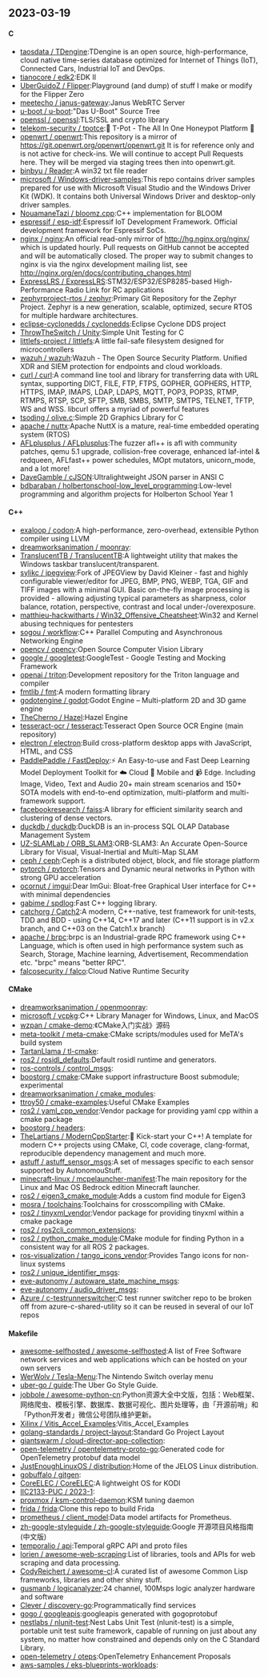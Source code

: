 ## 2023-03-19

#### C
* [taosdata / TDengine](https://github.com/taosdata/TDengine):TDengine is an open source, high-performance, cloud native time-series database optimized for Internet of Things (IoT), Connected Cars, Industrial IoT and DevOps.
* [tianocore / edk2](https://github.com/tianocore/edk2):EDK II
* [UberGuidoZ / Flipper](https://github.com/UberGuidoZ/Flipper):Playground (and dump) of stuff I make or modify for the Flipper Zero
* [meetecho / janus-gateway](https://github.com/meetecho/janus-gateway):Janus WebRTC Server
* [u-boot / u-boot](https://github.com/u-boot/u-boot):"Das U-Boot" Source Tree
* [openssl / openssl](https://github.com/openssl/openssl):TLS/SSL and crypto library
* [telekom-security / tpotce](https://github.com/telekom-security/tpotce):🍯
T-Pot - The All In One Honeypot Platform
🐝
* [openwrt / openwrt](https://github.com/openwrt/openwrt):This repository is a mirror of https://git.openwrt.org/openwrt/openwrt.git It is for reference only and is not active for check-ins. We will continue to accept Pull Requests here. They will be merged via staging trees then into openwrt.git.
* [binbyu / Reader](https://github.com/binbyu/Reader):A win32 txt file reader
* [microsoft / Windows-driver-samples](https://github.com/microsoft/Windows-driver-samples):This repo contains driver samples prepared for use with Microsoft Visual Studio and the Windows Driver Kit (WDK). It contains both Universal Windows Driver and desktop-only driver samples.
* [NouamaneTazi / bloomz.cpp](https://github.com/NouamaneTazi/bloomz.cpp):C++ implementation for BLOOM
* [espressif / esp-idf](https://github.com/espressif/esp-idf):Espressif IoT Development Framework. Official development framework for Espressif SoCs.
* [nginx / nginx](https://github.com/nginx/nginx):An official read-only mirror of http://hg.nginx.org/nginx/ which is updated hourly. Pull requests on GitHub cannot be accepted and will be automatically closed. The proper way to submit changes to nginx is via the nginx development mailing list, see http://nginx.org/en/docs/contributing_changes.html
* [ExpressLRS / ExpressLRS](https://github.com/ExpressLRS/ExpressLRS):STM32/ESP32/ESP8285-based High-Performance Radio Link for RC applications
* [zephyrproject-rtos / zephyr](https://github.com/zephyrproject-rtos/zephyr):Primary Git Repository for the Zephyr Project. Zephyr is a new generation, scalable, optimized, secure RTOS for multiple hardware architectures.
* [eclipse-cyclonedds / cyclonedds](https://github.com/eclipse-cyclonedds/cyclonedds):Eclipse Cyclone DDS project
* [ThrowTheSwitch / Unity](https://github.com/ThrowTheSwitch/Unity):Simple Unit Testing for C
* [littlefs-project / littlefs](https://github.com/littlefs-project/littlefs):A little fail-safe filesystem designed for microcontrollers
* [wazuh / wazuh](https://github.com/wazuh/wazuh):Wazuh - The Open Source Security Platform. Unified XDR and SIEM protection for endpoints and cloud workloads.
* [curl / curl](https://github.com/curl/curl):A command line tool and library for transferring data with URL syntax, supporting DICT, FILE, FTP, FTPS, GOPHER, GOPHERS, HTTP, HTTPS, IMAP, IMAPS, LDAP, LDAPS, MQTT, POP3, POP3S, RTMP, RTMPS, RTSP, SCP, SFTP, SMB, SMBS, SMTP, SMTPS, TELNET, TFTP, WS and WSS. libcurl offers a myriad of powerful features
* [tsoding / olive.c](https://github.com/tsoding/olive.c):Simple 2D Graphics Library for C
* [apache / nuttx](https://github.com/apache/nuttx):Apache NuttX is a mature, real-time embedded operating system (RTOS)
* [AFLplusplus / AFLplusplus](https://github.com/AFLplusplus/AFLplusplus):The fuzzer afl++ is afl with community patches, qemu 5.1 upgrade, collision-free coverage, enhanced laf-intel & redqueen, AFLfast++ power schedules, MOpt mutators, unicorn_mode, and a lot more!
* [DaveGamble / cJSON](https://github.com/DaveGamble/cJSON):Ultralightweight JSON parser in ANSI C
* [bdbaraban / holbertonschool-low_level_programming](https://github.com/bdbaraban/holbertonschool-low_level_programming):Low-level programming and algorithm projects for Holberton School Year 1

#### C++
* [exaloop / codon](https://github.com/exaloop/codon):A high-performance, zero-overhead, extensible Python compiler using LLVM
* [dreamworksanimation / moonray](https://github.com/dreamworksanimation/moonray):
* [TranslucentTB / TranslucentTB](https://github.com/TranslucentTB/TranslucentTB):A lightweight utility that makes the Windows taskbar translucent/transparent.
* [sylikc / jpegview](https://github.com/sylikc/jpegview):Fork of JPEGView by David Kleiner - fast and highly configurable viewer/editor for JPEG, BMP, PNG, WEBP, TGA, GIF and TIFF images with a minimal GUI. Basic on-the-fly image processing is provided - allowing adjusting typical parameters as sharpness, color balance, rotation, perspective, contrast and local under-/overexposure.
* [matthieu-hackwitharts / Win32_Offensive_Cheatsheet](https://github.com/matthieu-hackwitharts/Win32_Offensive_Cheatsheet):Win32 and Kernel abusing techniques for pentesters
* [sogou / workflow](https://github.com/sogou/workflow):C++ Parallel Computing and Asynchronous Networking Engine
* [opencv / opencv](https://github.com/opencv/opencv):Open Source Computer Vision Library
* [google / googletest](https://github.com/google/googletest):GoogleTest - Google Testing and Mocking Framework
* [openai / triton](https://github.com/openai/triton):Development repository for the Triton language and compiler
* [fmtlib / fmt](https://github.com/fmtlib/fmt):A modern formatting library
* [godotengine / godot](https://github.com/godotengine/godot):Godot Engine – Multi-platform 2D and 3D game engine
* [TheCherno / Hazel](https://github.com/TheCherno/Hazel):Hazel Engine
* [tesseract-ocr / tesseract](https://github.com/tesseract-ocr/tesseract):Tesseract Open Source OCR Engine (main repository)
* [electron / electron](https://github.com/electron/electron):Build cross-platform desktop apps with JavaScript, HTML, and CSS
* [PaddlePaddle / FastDeploy](https://github.com/PaddlePaddle/FastDeploy):⚡️
An Easy-to-use and Fast Deep Learning Model Deployment Toolkit for
☁️
Cloud
📱
Mobile and
📹
Edge. Including Image, Video, Text and Audio 20+ main stream scenarios and 150+ SOTA models with end-to-end optimization, multi-platform and multi-framework support.
* [facebookresearch / faiss](https://github.com/facebookresearch/faiss):A library for efficient similarity search and clustering of dense vectors.
* [duckdb / duckdb](https://github.com/duckdb/duckdb):DuckDB is an in-process SQL OLAP Database Management System
* [UZ-SLAMLab / ORB_SLAM3](https://github.com/UZ-SLAMLab/ORB_SLAM3):ORB-SLAM3: An Accurate Open-Source Library for Visual, Visual-Inertial and Multi-Map SLAM
* [ceph / ceph](https://github.com/ceph/ceph):Ceph is a distributed object, block, and file storage platform
* [pytorch / pytorch](https://github.com/pytorch/pytorch):Tensors and Dynamic neural networks in Python with strong GPU acceleration
* [ocornut / imgui](https://github.com/ocornut/imgui):Dear ImGui: Bloat-free Graphical User interface for C++ with minimal dependencies
* [gabime / spdlog](https://github.com/gabime/spdlog):Fast C++ logging library.
* [catchorg / Catch2](https://github.com/catchorg/Catch2):A modern, C++-native, test framework for unit-tests, TDD and BDD - using C++14, C++17 and later (C++11 support is in v2.x branch, and C++03 on the Catch1.x branch)
* [apache / brpc](https://github.com/apache/brpc):brpc is an Industrial-grade RPC framework using C++ Language, which is often used in high performance system such as Search, Storage, Machine learning, Advertisement, Recommendation etc. "brpc" means "better RPC".
* [falcosecurity / falco](https://github.com/falcosecurity/falco):Cloud Native Runtime Security

#### CMake
* [dreamworksanimation / openmoonray](https://github.com/dreamworksanimation/openmoonray):
* [microsoft / vcpkg](https://github.com/microsoft/vcpkg):C++ Library Manager for Windows, Linux, and MacOS
* [wzpan / cmake-demo](https://github.com/wzpan/cmake-demo):《CMake入门实战》源码
* [meta-toolkit / meta-cmake](https://github.com/meta-toolkit/meta-cmake):CMake scripts/modules used for MeTA's build system
* [TartanLlama / tl-cmake](https://github.com/TartanLlama/tl-cmake):
* [ros2 / rosidl_defaults](https://github.com/ros2/rosidl_defaults):Default rosidl runtime and generators.
* [ros-controls / control_msgs](https://github.com/ros-controls/control_msgs):
* [boostorg / cmake](https://github.com/boostorg/cmake):CMake support infrastructure Boost submodule; experimental
* [dreamworksanimation / cmake_modules](https://github.com/dreamworksanimation/cmake_modules):
* [ttroy50 / cmake-examples](https://github.com/ttroy50/cmake-examples):Useful CMake Examples
* [ros2 / yaml_cpp_vendor](https://github.com/ros2/yaml_cpp_vendor):Vendor package for providing yaml cpp within a cmake package
* [boostorg / headers](https://github.com/boostorg/headers):
* [TheLartians / ModernCppStarter](https://github.com/TheLartians/ModernCppStarter):🚀
Kick-start your C++! A template for modern C++ projects using CMake, CI, code coverage, clang-format, reproducible dependency management and much more.
* [astuff / astuff_sensor_msgs](https://github.com/astuff/astuff_sensor_msgs):A set of messages specific to each sensor supported by AutonomouStuff.
* [minecraft-linux / mcpelauncher-manifest](https://github.com/minecraft-linux/mcpelauncher-manifest):The main repository for the Linux and Mac OS Bedrock edition Minecraft launcher.
* [ros2 / eigen3_cmake_module](https://github.com/ros2/eigen3_cmake_module):Adds a custom find module for Eigen3
* [mosra / toolchains](https://github.com/mosra/toolchains):Toolchains for crosscompiling with CMake.
* [ros2 / tinyxml_vendor](https://github.com/ros2/tinyxml_vendor):Vendor package for providing tinyxml within a cmake package
* [ros2 / ros2cli_common_extensions](https://github.com/ros2/ros2cli_common_extensions):
* [ros2 / python_cmake_module](https://github.com/ros2/python_cmake_module):CMake module for finding Python in a consistent way for all ROS 2 packages.
* [ros-visualization / tango_icons_vendor](https://github.com/ros-visualization/tango_icons_vendor):Provides Tango icons for non-linux systems
* [ros2 / unique_identifier_msgs](https://github.com/ros2/unique_identifier_msgs):
* [eve-autonomy / autoware_state_machine_msgs](https://github.com/eve-autonomy/autoware_state_machine_msgs):
* [eve-autonomy / audio_driver_msgs](https://github.com/eve-autonomy/audio_driver_msgs):
* [Azure / c-testrunnerswitcher](https://github.com/Azure/c-testrunnerswitcher):C test runner switcher repo to be broken off from azure-c-shared-utility so it can be reused in several of our IoT repos

#### Makefile
* [awesome-selfhosted / awesome-selfhosted](https://github.com/awesome-selfhosted/awesome-selfhosted):A list of Free Software network services and web applications which can be hosted on your own servers
* [WerWolv / Tesla-Menu](https://github.com/WerWolv/Tesla-Menu):The Nintendo Switch overlay menu
* [uber-go / guide](https://github.com/uber-go/guide):The Uber Go Style Guide.
* [jobbole / awesome-python-cn](https://github.com/jobbole/awesome-python-cn):Python资源大全中文版，包括：Web框架、网络爬虫、模板引擎、数据库、数据可视化、图片处理等，由「开源前哨」和「Python开发者」微信公号团队维护更新。
* [Xilinx / Vitis_Accel_Examples](https://github.com/Xilinx/Vitis_Accel_Examples):Vitis_Accel_Examples
* [golang-standards / project-layout](https://github.com/golang-standards/project-layout):Standard Go Project Layout
* [giantswarm / cloud-director-app-collection](https://github.com/giantswarm/cloud-director-app-collection):
* [open-telemetry / opentelemetry-proto-go](https://github.com/open-telemetry/opentelemetry-proto-go):Generated code for OpenTelemetry protobuf data model
* [JustEnoughLinuxOS / distribution](https://github.com/JustEnoughLinuxOS/distribution):Home of the JELOS Linux distribution.
* [gobuffalo / gitgen](https://github.com/gobuffalo/gitgen):
* [CoreELEC / CoreELEC](https://github.com/CoreELEC/CoreELEC):A lightweight OS for KODI
* [IIC2133-PUC / 2023-1](https://github.com/IIC2133-PUC/2023-1):
* [proxmox / ksm-control-daemon](https://github.com/proxmox/ksm-control-daemon):KSM tuning daemon
* [frida / frida](https://github.com/frida/frida):Clone this repo to build Frida
* [prometheus / client_model](https://github.com/prometheus/client_model):Data model artifacts for Prometheus.
* [zh-google-styleguide / zh-google-styleguide](https://github.com/zh-google-styleguide/zh-google-styleguide):Google 开源项目风格指南 (中文版)
* [temporalio / api](https://github.com/temporalio/api):Temporal gRPC API and proto files
* [lorien / awesome-web-scraping](https://github.com/lorien/awesome-web-scraping):List of libraries, tools and APIs for web scraping and data processing.
* [CodyReichert / awesome-cl](https://github.com/CodyReichert/awesome-cl):A curated list of awesome Common Lisp frameworks, libraries and other shiny stuff.
* [gusmanb / logicanalyzer](https://github.com/gusmanb/logicanalyzer):24 channel, 100Msps logic analyzer hardware and software
* [Clever / discovery-go](https://github.com/Clever/discovery-go):Programmatically find services
* [gogo / googleapis](https://github.com/gogo/googleapis):googleapis generated with gogoprotobuf
* [nestlabs / nlunit-test](https://github.com/nestlabs/nlunit-test):Nest Labs Unit Test (nlunit-test) is a simple, portable unit test suite framework, capable of running on just about any system, no matter how constrained and depends only on the C Standard Library.
* [open-telemetry / oteps](https://github.com/open-telemetry/oteps):OpenTelemetry Enhancement Proposals
* [aws-samples / eks-blueprints-workloads](https://github.com/aws-samples/eks-blueprints-workloads):
